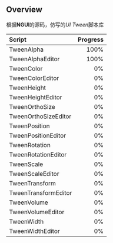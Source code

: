 ## Overview

根据**NGUI**的源码，仿写的*UI Tween*脚本库

**Script** | **Progress**
:--------- | -----------:
TweenAlpha | 100%
TweenAlphaEditor | 100%
TweenColor | 0%
TweenColorEditor  | 0%
TweenHeight | 0%
TweenHeightEditor  | 0%
TweenOrthoSize | 0%
TweenOrthoSizeEditor  | 0%
TweenPosition | 0%
TweenPositionEditor  | 0%
TweenRotation | 0%
TweenRotationEditor  | 0%
TweenScale | 0%
TweenScaleEditor  | 0%
TweenTransform | 0%
TweenTransformEditor  | 0%
TweenVolume | 0%
TweenVolumeEditor  | 0%
TweenWidth | 0%
TweenWidthEditor  | 0%
